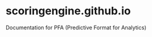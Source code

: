 scoringengine.github.io
=======================

Documentation for PFA (Predictive Format for Analytics)
